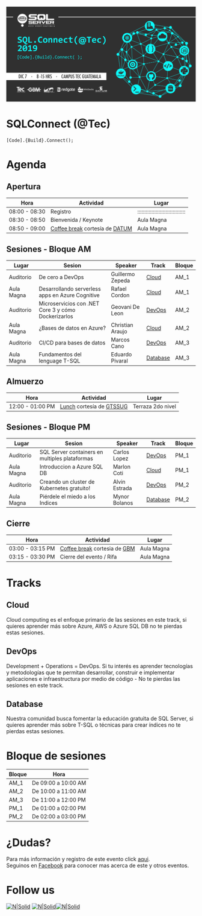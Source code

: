![Header](images/header.jpg)
# SQLConnect (@Tec)
```
[Code].{Build}.Connect();
```
# Agenda
## Apertura
Hora | Actividad | Lugar
--- | --- | ---
08:00 - 08:30 | Registro | ::::::::::::::::::::::::::::::::::
08:30 - 08:50 | Bienvenida / Keynote | Aula Magna
08:50 - 09:00 | [Coffee break](https://github.com/GTSSUG/SQLConnect#log%C3%ADstica) cortesía de [DATUM](https://www.datum.com.gt) | Aula Magna

## Sesiones - Bloque AM
Lugar | Sesion | Speaker | Track | Bloque
--- | --- | --- | --- | ---
Auditorio | De cero a DevOps | Guillermo Zepeda | [Cloud](#Cloud) | AM_1
Aula Magna | Desarrollando serverless apps en Azure Cognitive | Rafael Cordon |[Cloud](#Cloud) | AM_1
Auditorio | Microservicios con .NET Core 3 y cómo Dockerizarlos | Geovani De Leon | [DevOps](#DevOps) | AM_2
Aula Magna | ¿Bases de datos en Azure? | Christian Araujo | [Cloud](#Cloud) | AM_2
Auditorio | CI/CD para bases de datos | Marcos Cano | [DevOps](#DevOps) | AM_3
Aula Magna| Fundamentos del lenguage T-SQL | Eduardo Pivaral | [Database](#Database) | AM_3

## Almuerzo
Hora | Actividad | Lugar
--- | --- | ---
12:00 - 01:00 PM | [Lunch](https://github.com/GTSSUG/SQLConnect#log%C3%ADstica) cortesía de [GTSSUG](http://facebook.com/groups/gtssug/) | Terraza 2do nivel

## Sesiones - Bloque PM
Lugar | Sesion | Speaker | Track | Bloque
--- | --- | --- | --- | ---
Auditorio | SQL Server containers en multiples plataformas | Carlos Lopez | [DevOps](#DevOps) | PM_1
Aula Magna | Introduccion a Azure SQL DB | Marlon Coti | [Cloud](#Cloud) | PM_1
Auditorio | Creando un cluster de Kubernetes gratuito! | Alvin Estrada | [DevOps](#DevOps) | PM_2
Aula Magna | Piérdele el miedo a los Indices | Mynor Bolanos | [Database](#Database) | PM_2

## Cierre
Hora | Actividad | Lugar
--- | --- | ---
03:00 - 03:15 PM | [Coffee break](https://github.com/GTSSUG/SQLConnect#log%C3%ADstica) cortesia de [GBM](https://www.gbm.net) | Aula Magna
03:15 - 03:30 PM | Cierre del evento / Rifa | Aula Magna

# Tracks
## Cloud
Cloud computing es el enfoque primario de las sesiones en este track, si quieres aprender más sobre Azure, AWS o Azure SQL DB no te pierdas estas sesiones.

## DevOps
Development + Operations = DevOps. Si tu interés es aprender tecnologías y metodologías que te permitan desarrollar, construir e implementar aplicaciones e infraestructura por medio de código - No te pierdas las sesiones en este track.

## Database
Nuestra comunidad busca fomentar la educación gratuita de SQL Server, si quieres aprender más sobre T-SQL o técnicas para crear índices no te pierdas estas sesiones.

# Bloque de sesiones
Bloque | Hora
--- | --- |
AM_1 | De 09:00 a 10:00 AM
AM_2 | De 10:00 a 11:00 AM
AM_3 | De 11:00 a 12:00 PM
PM_1 | De 01:00 a 02:00 PM
PM_2 | De 02:00 a 03:00 PM

# ¿Dudas?
Para más información y registro de este evento click [aqui](https://sqlconnect_2019.eventbrite.com).  
Seguinos en [Facebook](https://www.facebook.com/groups/gtssug/) para conocer mas acerca de este y otros eventos.

# Follow us
[![N|Solid](http://dbamastery.com/wp-content/uploads/2018/08/if_twitter_circle_color_107170.png)](https://twitter.com/gtssug) [![N|Solid](http://dbamastery.com/wp-content/uploads/2018/08/if_github_circle_black_107161.png)](https://github.com/GTSSUG)[![N|Solid](http://dbamastery.com/wp-content/uploads/2018/08/if_browser_1055104.png)](https://www.facebook.com/groups/gtssug/)

